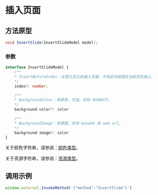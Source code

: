 # 插入页面

## 方法原型

```csharp
void InsertSlide(InsertSlideModel model);
```

### 参数

```ts
interface InsertSlideModel {
    /**
    * InsertBeforeIndex：在第几页之前插入页面。不指定则紧跟在当前页后插入。
    */
    index?: number;

    /**
    * BackgroundColor：背景色，可选。形如 #50D67C。
    */
    background-color?: color

    /**
    * BackgroundImage：背景图，支持 base64 和 web url。
    */
    background-image?: color
}
```

关于颜色字符串，请参阅：[颜色类型](/zh-CN/basic-types/color.md)。

关于资源字符串，请参阅：[资源类型](/zh-CN/basic-types/resource.md)。

## 调用示例

```ts
window.external.InvokeMethod('{"method":"InsertSlide"}')
```
